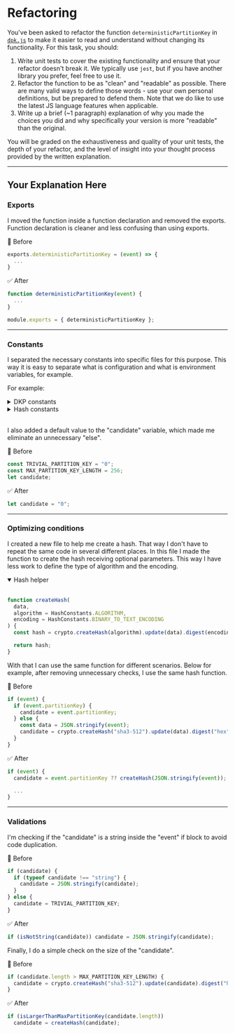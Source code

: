 # Refactoring

You've been asked to refactor the function `deterministicPartitionKey` in [`dpk.js`](dpk.js) to make it easier to read and understand without changing its functionality. For this task, you should:

1. Write unit tests to cover the existing functionality and ensure that your refactor doesn't break it. We typically use `jest`, but if you have another library you prefer, feel free to use it.
2. Refactor the function to be as "clean" and "readable" as possible. There are many valid ways to define those words - use your own personal definitions, but be prepared to defend them. Note that we do like to use the latest JS language features when applicable.
3. Write up a brief (~1 paragraph) explanation of why you made the choices you did and why specifically your version is more "readable" than the original.

You will be graded on the exhaustiveness and quality of your unit tests, the depth of your refactor, and the level of insight into your thought process provided by the written explanation.

---

## Your Explanation Here

### Exports

I moved the function inside a function declaration and removed the exports. Function declaration is cleaner and less confusing than using exports.

🚫 Before

```js
exports.deterministicPartitionKey = (event) => {
  ...
}
```

✅ After

```js
function deterministicPartitionKey(event) {
  ...
}

module.exports = { deterministicPartitionKey };
```

---

### Constants

I separated the necessary constants into specific files for this purpose. This way it is easy to separate what is configuration and what is environment variables, for example.

For example:

<details>
<summary>DKP constants</summary>

<br>

```js
const DeterministicPartitionKeyConstants = Object.freeze({
  MAX_PARTITION_KEY_LENGTH: 256,
});

module.exports = DeterministicPartitionKeyConstants;
```

</details>

<details>
<summary>Hash constants</summary>

<br>

```js
const HashConstants = Object.freeze({
  ALGORITHM: "sha3-512",
  BINARY_TO_TEXT_ENCODING: "hex",
});

module.exports = HashConstants;
```

</details>

<br>

I also added a default value to the "candidate" variable, which made me eliminate an unnecessary "else".

🚫 Before

```js
const TRIVIAL_PARTITION_KEY = "0";
const MAX_PARTITION_KEY_LENGTH = 256;
let candidate;
```

✅ After

```js
let candidate = "0";
```

---

### Optimizing conditions

I created a new file to help me create a hash. That way I don't have to repeat the same code in several different places. In this file I made the function to create the hash receiving optional parameters. This way I have less work to define the type of algorithm and the encoding.

<details open>
<summary>Hash helper</summary>

<br>

```js
function createHash(
  data,
  algorithm = HashConstants.ALGORITHM,
  encoding = HashConstants.BINARY_TO_TEXT_ENCODING
) {
  const hash = crypto.createHash(algorithm).update(data).digest(encoding);

  return hash;
}
```

</details>

With that I can use the same function for different scenarios. Below for example, after removing unnecessary checks, I use the same hash function.

🚫 Before

```js
if (event) {
  if (event.partitionKey) {
    candidate = event.partitionKey;
  } else {
    const data = JSON.stringify(event);
    candidate = crypto.createHash("sha3-512").update(data).digest("hex");
  }
}
```

✅ After

```js
if (event) {
  candidate = event.partitionKey ?? createHash(JSON.stringify(event));

  ...
}
```

---

### Validations

I'm checking if the "candidate" is a string inside the "event" if block to avoid code duplication.

🚫 Before

```js
if (candidate) {
  if (typeof candidate !== "string") {
    candidate = JSON.stringify(candidate);
  }
} else {
  candidate = TRIVIAL_PARTITION_KEY;
}
```

✅ After

```js
if (isNotString(candidate)) candidate = JSON.stringify(candidate);
```

Finally, I do a simple check on the size of the "candidate".

🚫 Before

```js
if (candidate.length > MAX_PARTITION_KEY_LENGTH) {
  candidate = crypto.createHash("sha3-512").update(candidate).digest("hex");
}
```

✅ After

```js
if (isLargerThanMaxPartitionKey(candidate.length))
  candidate = createHash(candidate);
```
